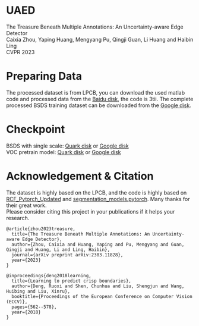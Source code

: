 # UAED
The Treasure Beneath Multiple Annotations: An Uncertainty-aware Edge Detector  
Caixia Zhou, Yaping Huang, Mengyang Pu, Qingji Guan, Li Huang and Haibin Ling  
CVPR 2023
# Preparing Data
The processed dataset is from LPCB, you can download the used matlab code and processed data from the [Baidu disk](https://pan.baidu.com/s/1F2nAYKsmNxTCI6dmAOGQqg), the code is 3tii.
The complete processed BSDS training dataset can be downloaded from the [Google disk](https://drive.google.com/file/d/1iB2aUKTjDK0URbvUXbXBKBYAROftRKwX/view?usp=sharing).
# Checkpoint 

BSDS with single scale: [Quark disk](https://pan.quark.cn/s/9e65e82b3d40) or  [Google disk](https://drive.google.com/file/d/1nv2_TZRyiQh5oU9TnGMzu313OrspD2l5/view?usp=sharing)  
VOC pretrain model: [Quark disk](https://pan.quark.cn/s/7bfb4fd56242) or [Google disk](https://drive.google.com/file/d/1cfmErOAUgbvMH_MMFsxhc7f_qxxoy01x/view?usp=sharing)
# Acknowledgement & Citation
The dataset is highly based on the LPCB, and the code is highly based on [RCF_Pytorch_Updated](https://github.com/balajiselvaraj1601/RCF_Pytorch_Updated) and [
segmentation_models.pytorch](https://github.com/qubvel/segmentation_models.pytorch). Many thanks for their great work.  
Please consider citing this project in your publications if it helps your research.
```
@article{zhou2023treasure,
  title={The Treasure Beneath Multiple Annotations: An Uncertainty-aware Edge Detector},
  author={Zhou, Caixia and Huang, Yaping and Pu, Mengyang and Guan, Qingji and Huang, Li and Ling, Haibin},
  journal={arXiv preprint arXiv:2303.11828},
  year={2023}
}
```

```
@inproceedings{deng2018learning,
  title={Learning to predict crisp boundaries},
  author={Deng, Ruoxi and Shen, Chunhua and Liu, Shengjun and Wang, Huibing and Liu, Xinru},
  booktitle={Proceedings of the European Conference on Computer Vision (ECCV)},
  pages={562--578},
  year={2018}
}
```

